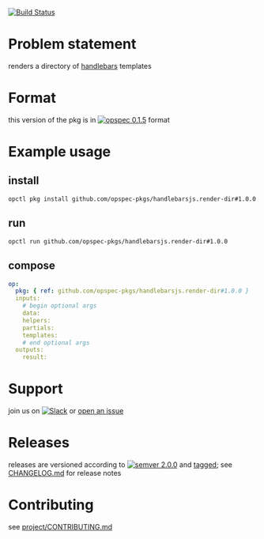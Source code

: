 [![Build Status](https://travis-ci.org/opspec-pkgs/handlebarsjs.render-dir.svg?branch=master)](https://travis-ci.org/opspec-pkgs/handlebarsjs.render-dir)

# Problem statement

renders a directory of [handlebars](http://handlebarsjs.com) templates

# Format

this version of the pkg is in [![opspec 0.1.5](https://img.shields.io/badge/opspec-0.1.5-brightgreen.svg?colorA=6b6b6b&colorB=fc16be)](https://opspec.io/0.1.5/packages.html) format

# Example usage

## install

```shell
opctl pkg install github.com/opspec-pkgs/handlebarsjs.render-dir#1.0.0
```

## run

```
opctl run github.com/opspec-pkgs/handlebarsjs.render-dir#1.0.0
```

## compose

```yaml
op:
  pkg: { ref: github.com/opspec-pkgs/handlebarsjs.render-dir#1.0.0 }
  inputs:
    # begin optional args
    data:
    helpers:
    partials:
    templates:
    # end optional args
  outputs:
    result:
```

# Support

join us on
[![Slack](https://opspec-slackin.herokuapp.com/badge.svg)](https://opspec-slackin.herokuapp.com/)
or
[open an issue](https://github.com/opspec-pkgs/handlebarsjs.render-dir/issues)

# Releases

releases are versioned according to
[![semver 2.0.0](https://img.shields.io/badge/semver-2.0.0-brightgreen.svg)](http://semver.org/spec/v2.0.0.html)
and [tagged](https://git-scm.com/book/en/v2/Git-Basics-Tagging); see
[CHANGELOG.md](CHANGELOG.md) for release notes

# Contributing

see
[project/CONTRIBUTING.md](https://github.com/opspec-pkgs/project/blob/master/CONTRIBUTING.md)
